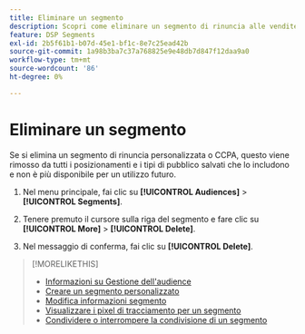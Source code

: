 ```yaml
---
title: Eliminare un segmento
description: Scopri come eliminare un segmento di rinuncia alle vendite personalizzato o CCPA.
feature: DSP Segments
exl-id: 2b5f61b1-b07d-45e1-bf1c-8e7c25ead42b
source-git-commit: 1a98b3ba7c37a768825e9e48db7d847f12daa9a0
workflow-type: tm+mt
source-wordcount: '86'
ht-degree: 0%

---
```


# Eliminare un segmento

Se si elimina un segmento di rinuncia personalizzata o CCPA, questo viene rimosso da tutti i posizionamenti e i tipi di pubblico salvati che lo includono e non è più disponibile per un utilizzo futuro.

1. Nel menu principale, fai clic su **[!UICONTROL Audiences]** > **[!UICONTROL Segments]**.

1. Tenere premuto il cursore sulla riga del segmento e fare clic su **[!UICONTROL More]** > **[!UICONTROL Delete]**.

1. Nel messaggio di conferma, fai clic su **[!UICONTROL Delete]**.

>[!MORELIKETHIS]
>
>* [Informazioni su Gestione dell&#39;audience](audience-about.md)
>* [Creare un segmento personalizzato](custom-segment-create.md)
>* [Modifica informazioni segmento](segment-edit.md)
>* [Visualizzare i pixel di tracciamento per un segmento](segment-view-pixels.md)
>* [Condividere o interrompere la condivisione di un segmento](segment-share.md)

